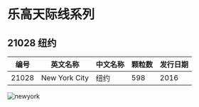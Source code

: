 # 乐高天际线系列

## 21028 纽约

| 编号  | 英文名称 | 中文名称 | 颗粒数 | 发行日期 |
| ---- | ---- | ---- | ---- | ---- |
| 21028 |	New York City	| 纽约	| 598 |	2016 |

![newyork](https://uploader.supersky07.cn/images/2021/04/08/b56407a37ee8afa24ac82d2b91806df2.jpg)
